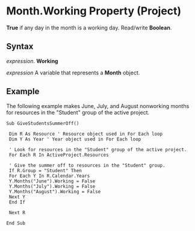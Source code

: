 
# Month.Working Property (Project)

 **True** if any day in the month is a working day. Read/write **Boolean**.


## Syntax

 _expression_. **Working**

 _expression_ A variable that represents a **Month** object.


## Example

The following example makes June, July, and August nonworking months for resources in the "Student" group of the active project.


```
Sub GiveStudentsSummerOff() 
 
 Dim R As Resource ' Resource object used in For Each loop 
 Dim Y As Year ' Year object used in For Each loop 
 
 ' Look for resources in the "Student" group of the active project. 
 For Each R In ActiveProject.Resources 
 
 ' Give the summer off to resources in the "Student" group. 
 If R.Group = "Student" Then 
 For Each Y In R.Calendar.Years 
 Y.Months("June").Working = False 
 Y.Months("July").Working = False 
 Y.Months("August").Working = False 
 Next Y 
 End If 
 
 Next R 
 
End Sub
```


